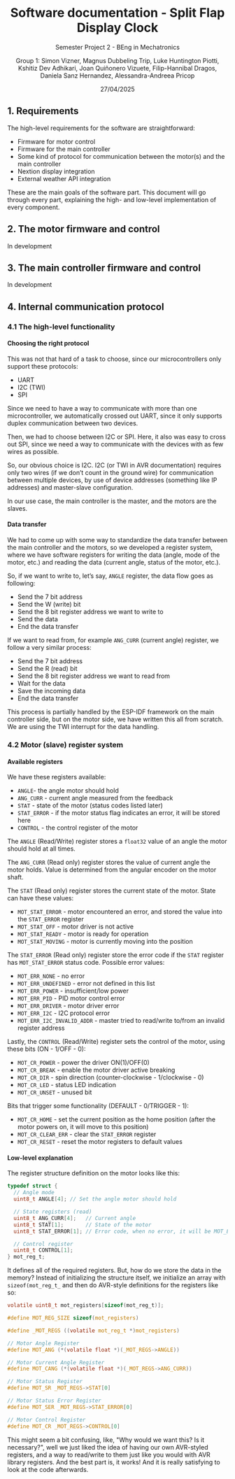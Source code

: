 <div align="center">
  <h1>Software documentation - Split Flap Display Clock</h1>
  <p>Semester Project 2 - BEng in Mechatronics</p>
  <p>Group 1: Simon Vizner, Magnus Dubbeling Trip, Luke Huntington Piotti, Kshitiz Dev Adhikari, Joan Quiñonero Vizuete, Filip-Hannibal Dragos, Daniela Sanz Hernandez, Alessandra-Andreea Pricop</p>
  <p>27/04/2025</p>
</div>

## 1. Requirements


The high-level requirements for the software are straightforward:

- Firmware for motor control
- Firmware for the main controller
- Some kind of protocol for communication between the motor(s) and the main controller
- Nextion display integration
- External weather API integration

These are the main goals of the software part. This document will go through every part, explaining the high- and low-level implementation of every component.

## 2. The motor firmware and control

In development

## 3. The main controller firmware and control

In development

## 4. Internal communication protocol

### 4.1 The high-level functionality

#### Choosing the right protocol

This was not that hard of a task to choose, since our microcontrollers only support these protocols:

- UART
- I2C (TWI)
- SPI

Since we need to have a way to communicate with more than one microcontroller, we automatically crossed out UART, since it only supports duplex communication between two devices.

Then, we had to choose between I2C or SPI. Here, it also was easy to cross out SPI, since we need a way to communicate with the devices with as few wires as possible.

So, our obvious choice is I2C. I2C (or TWI in AVR documentation) requires only two wires (if we don’t count in the ground wire) for communication between multiple devices, by use of device addresses (something like IP addresses) and master-slave configuration.

In our use case, the main controller is the master, and the motors are the slaves.

#### Data transfer

We had to come up with some way to standardize the data transfer between the main controller and the motors, so we developed a register system, where we have software registers for writing the data (angle, mode of the motor, etc.) and reading the data (current angle, status of the motor, etc.).

So, if we want to write to, let’s say, `ANGLE` register, the data flow goes as following:

- Send the 7 bit address
- Send the W (write) bit
- Send the 8 bit register address we want to write to
- Send the data
- End the data transfer

If we want to read from, for example `ANG_CURR` (current angle) register, we follow a very similar process:

- Send the 7 bit address
- Send the R (read) bit
- Send the 8 bit register address we want to read from
- Wait for the data
- Save the incoming data
- End the data transfer

This process is partially handled by the ESP-IDF framework on the main controller side, but on the motor side, we have written this all from scratch. We are using the TWI interrupt for the data handling.

### 4.2 Motor (slave) register system

#### Available registers

We have these registers available:

- `ANGLE`- the angle motor should hold
- `ANG_CURR` - current angle measured from the feedback
- `STAT` - state of the motor (status codes listed later)
- `STAT_ERROR` - if the motor status flag indicates an error, it will be stored here
- `CONTROL` - the control register of the motor

The `ANGLE` (Read/Write) register stores a `float32` value of an angle the motor should hold at all times.

The `ANG_CURR` (Read only) register stores the value of current angle the motor holds. Value is determined from the angular encoder on the motor shaft.

The `STAT` (Read only) register stores the current state of the motor. State can have these values:

- `MOT_STAT_ERROR` - motor encountered an error, and stored the value into the `STAT_ERROR` register
- `MOT_STAT_OFF` - motor driver is not active
- `MOT_STAT_READY` - motor is ready for operation
- `MOT_STAT_MOVING` - motor is currently moving into the position

The `STAT_ERROR` (Read only) register store the error code if the `STAT` register has `MOT_STAT_ERROR` status code. Possible error values:

- `MOT_ERR_NONE` - no error
- `MOT_ERR_UNDEFINED` - error not defined in this list
- `MOT_ERR_POWER` - insufficient/low power
- `MOT_ERR_PID` - PID motor control error
- `MOT_ERR_DRIVER` - motor driver error
- `MOT_ERR_I2C` - I2C protocol error
- `MOT_ERR_I2C_INVALID_ADDR` - master tried to read/write to/from an invalid register address

Lastly, the `CONTROL` (Read/Write) register sets the control of the motor, using these bits (ON - 1/OFF - 0):

- `MOT_CR_POWER` - power the driver ON(1)/OFF(0)
- `MOT_CR_BREAK` - enable the motor driver active breaking
- `MOT_CR_DIR` - spin direction (counter-clockwise - 1/clockwise - 0)
- `MOT_CR_LED` - status LED indication
- `MOT_CR_UNSET` - unused bit

Bits that trigger some functionality (DEFAULT - 0/TRIGGER - 1):

- `MOT_CR_HOME` - set the current position as the home position (after the motor powers on, it will move to this position)
- `MOT_CR_CLEAR_ERR` - clear the `STAT_ERROR` register
- `MOT_CR_RESET` - reset the motor registers to default values

#### Low-level explanation

The register structure definition on the motor looks like this:

```c
typedef struct {
  // Angle mode
  uint8_t ANGLE[4]; // Set the angle motor should hold

  // State registers (read)
  uint8_t ANG_CURR[4];   // Current angle
  uint8_t STAT[1];       // State of the motor
  uint8_t STAT_ERROR[1]; // Error code, when no error, it will be MOT_ERR_NONE

  // Control register
  uint8_t CONTROL[1];
} mot_reg_t;
```

It defines all of the required registers. But, how do we store the data in the memory? Instead of initializing the structure itself, we initialize an array with `sizeof(mot_reg_t_` and then do AVR-style definitions for the registers like so:

```c
volatile uint8_t mot_registers[sizeof(mot_reg_t)];

#define MOT_REG_SIZE sizeof(mot_registers)

#define _MOT_REGS ((volatile mot_reg_t *)mot_registers)

// Motor Angle Register
#define MOT_ANG (*(volatile float *)(_MOT_REGS->ANGLE))

// Motor Current Angle Register
#define MOT_CANG (*(volatile float *)(_MOT_REGS->ANG_CURR))

// Motor Status Register
#define MOT_SR _MOT_REGS->STAT[0]

// Motor Status Error Register
#define MOT_SER _MOT_REGS->STAT_ERROR[0]

// Motor Control Register
#define MOT_CR _MOT_REGS->CONTROL[0]
```


This might seem a bit confusing, like, "Why would we want this? Is it necessary?", well we just liked the idea of having our own AVR-styled registers, and a way to read/write to them just like you would with AVR library registers. And the best part is, it works! And it is really satisfying to look at the code afterwards.
